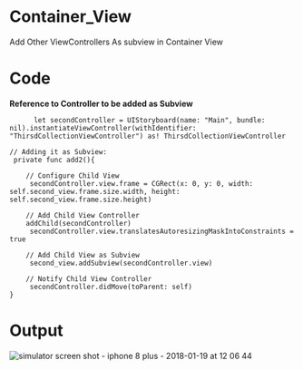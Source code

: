 # Container_View

Add Other ViewControllers As subview in Container View 

# Code

**Reference to Controller to be added as Subview**

          let secondController = UIStoryboard(name: "Main", bundle: nil).instantiateViewController(withIdentifier: "ThirsdCollectionViewController") as! ThirsdCollectionViewController

    // Adding it as Subview:
     private func add2(){

        // Configure Child View
         secondController.view.frame = CGRect(x: 0, y: 0, width: self.second_view.frame.size.width, height: self.second_view.frame.size.height)

        // Add Child View Controller
        addChild(secondController)
         secondController.view.translatesAutoresizingMaskIntoConstraints = true

        // Add Child View as Subview
         second_view.addSubview(secondController.view)

        // Notify Child View Controller
         secondController.didMove(toParent: self)
    }
      

# Output

![simulator screen shot - iphone 8 plus - 2018-01-19 at 12 06 44](https://user-images.githubusercontent.com/26831784/35137808-3f986ff2-fd11-11e7-8c5c-b8f7f6fbebf5.png)
